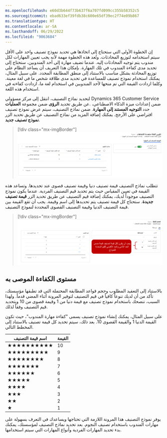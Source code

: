 ```yaml
---
ms.openlocfilehash: e60d3b644f73b637f6a707fd099cc355b58352c5
ms.sourcegitcommit: ebad633ef39fdb38c600e65df39ec2f74e09b867
ms.translationtype: HT
ms.contentlocale: ar-SA
ms.lasthandoff: 06/29/2022
ms.locfileid: "9063684"
---
```

إن الخطوة الأولى التي ستحتاج إلى اتخاذها هي تحديد نموذج تصنيف واحد على الأقل سيتم استخدامه لتوزيع المحادثات. وتُعد هذه الخطوة مهمة لأنه يجب تعيين المهارات لكل مندوب يتم توجيه المحادثات إليه. عندما تضيف مهارة إلى أحد المندوبين، ستحتاج إلى تحديد مدى كفاءة المندوب في تلك المهارة. بإمكان هذا التعريف أن يساعد النظام على توزيع المحادثة بشكل مناسب بالاستناد إلى منطق المطابقة المحدد. على سبيل المثال، يمكنك استخدام نموذج تصنيف للمساعدة في تحديد مدى طلاقة شخص ما في لغة معينة. وكلما ازدادت القيمة التي تم منحها لأحد المندوبين في استخدام لغة ما، ازدادت كفاءته في استخدام هذه اللغة.

لتحديد نماذج التصنيف، انتقل إلى مركز مسؤولي Dynamics 365 Customer Service عن طريق تحديد **الرؤى** ضمن مجموعة **العمليات‏‎**. ضمن إعدادات ميزة الذكاء الاصطناعي‬، حدد **التوجيه المستند إلى المهارة**. ضمن نماذج التصنيف، سيتم عرض نموذج تصنيف افتراضي على الأرجح. يمكنك إضافة المزيد من نماذج التصنيف عن طريق تحديد الزر **نموذج تصنيف جديد**.

> [!div class="mx-imgBorder"]
> [![لقطة شاشة لإعداد القناة متعددة الاتجاهات مع تشغيل مفتاح التبديل "تمكين التحكم في تحديث المهارات‬".](../media/enable-skill-routing.png)](../media/enable-skill-routing.png#lightbox)

تتطلب نماذج التصنيف قيمة تصنيف دنيا وقيمة تصنيف قصوى عند تحديدها. وتساعد هذه القيمة في تعيين المقياس حيث يتم تحديد قيم التصنيف الفردية. عندما يكون نموذج التصنيف موجوداً لديك، يمكنك إضافة قيم التصنيف عن طريق تحديد الزر **قيمة تصنيف جديدة**. ستحتاج كل قيمة تصنيف يتم تحديدها إلى اسم وقيمة. يجب أن تقع القيمة بين قيمة التصنيف الدنيا وقيمة التصنيف القصوى المحددة لنموذج التصنيف.

> [!div class="mx-imgBorder"]
> [![لقطة شاشة لقيمتي التصنيف الدنيا والقصوى.](../media/proficiency-model.png)](../media/proficiency-model.png#lightbox)

## <a name="recommended-proficiency-level"></a>مستوى الكفاءة الموصى به

بالاستناد إلى التعقيد المطلوب وحجم قواعد المطابقة المحتملة التي قد تطبقها مؤسستك، تأكد من أن لديك تنوعاً كافياً في قيم التصنيف لتوفير المرونة أثناء المضي قدماً. ولهذا السبب، ننصحك باستخدام نموذج تصنيف مع قيمة دنيا من 1 وقيمة قصوى من 10 وبتحديد قيم التصنيف وفقاً لذلك.

على سبيل المثال، يمكنك إنشاء نموذج تصنيف يسمى "كفاءة مهارة المندوب"، حيث تكون القيمة الدنيا 1 والقيمة القصوى 10. بعد ذلك، سيتم تحديد كل قيمة تصنيف بالاستناد إلى المخطط التالي.

| اسم قيمة التصنيف    | القيمة |
|----------------------|-------|
| ★★★★★★★★★★           | 10    |
| ★★★★★★★★★            | 9     |
| ★★★★★★★★             | 8     |
| ★★★★★★★              | 7     |
| ★★★★★★               | 6     |
| ★★★★★                | 5     |
| ★★★★                 | 4     |
| ★★★                  | 3     |
| ★★                   | 2     |
| ★                    | 1     |

يوفر نموذج التصنيف هذا المرونة اللازمة التي تحتاجها ويساعدك في التعرف بسهولة على مهارات المندوب باستخدام تصنيف النجوم. بعد تحديد نماذج التصنيف لمؤسستك، يمكنك بدء تحديد المهارات الفردية وأنواع المهارات التي سيتم استخدامها.
